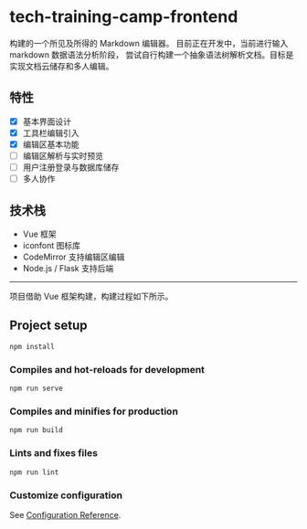 # tech-training-camp-frontend


构建的一个所见及所得的 Markdown 编辑器。 目前正在开发中，当前进行输入 markdown 数据语法分析阶段，
尝试自行构建一个抽象语法树解析文档。目标是实现文档云储存和多人编辑。

## 特性

- [x] 基本界面设计
- [x] 工具栏编辑引入
- [x] 编辑区基本功能
- [ ] 编辑区解析与实时预览
- [ ] 用户注册登录与数据库储存
- [ ] 多人协作

## 技术栈
-  Vue 框架
-  iconfont 图标库
-  CodeMirror 支持编辑区编辑
-  Node.js / Flask 支持后端


-----
项目借助 Vue 框架构建，构建过程如下所示。

## Project setup
```
npm install
```

### Compiles and hot-reloads for development
```
npm run serve
```

### Compiles and minifies for production
```
npm run build
```

### Lints and fixes files
```
npm run lint
```

### Customize configuration
See [Configuration Reference](https://cli.vuejs.org/config/).

